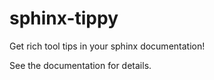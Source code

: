 # sphinx-tippy

Get rich tool tips in your sphinx documentation!

See the documentation for details.
